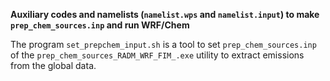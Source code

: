 **Auxiliary codes and namelists (`namelist.wps` and `namelist.input`) to make `prep_chem_sources.inp` and run WRF/Chem**

The program `set_prepchem_input.sh` is a tool to set `prep_chem_sources.inp` of the `prep_chem_sources_RADM_WRF_FIM_.exe` utility to extract emissions from the global data.
